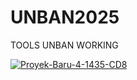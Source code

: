 # UNBAN2025
TOOLS UNBAN WORKING

<a href="https://ibb.co/KjtCvVyL"><img src="https://i.ibb.co/99xR5yYV/Proyek-Baru-4-1435-CD8.png" alt="Proyek-Baru-4-1435-CD8" border="0"></a>
